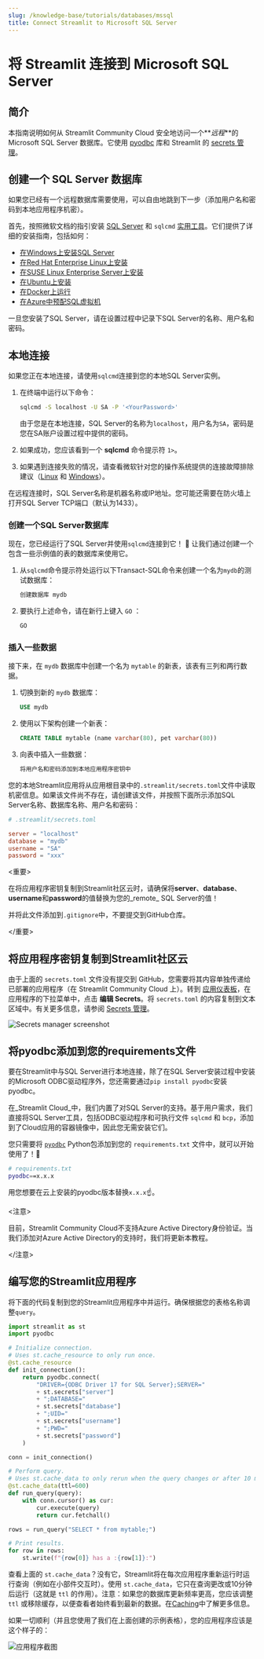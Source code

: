 ```yaml
---
slug: /knowledge-base/tutorials/databases/mssql
title: Connect Streamlit to Microsoft SQL Server
---
```


# 将 Streamlit 连接到 Microsoft SQL Server

## 简介

本指南说明如何从 Streamlit Community Cloud 安全地访问一个**_远程_**的 Microsoft SQL Server 数据库。它使用 [pyodbc](https://github.com/mkleehammer/pyodbc/wiki) 库和 Streamlit 的 [secrets 管理](/streamlit-community-cloud/get-started/deploy-an-app/connect-to-data-sources/secrets-management)。

## 创建一个 SQL Server 数据库

<Note>

如果您已经有一个远程数据库需要使用，可以自由地跳到下一步（添加用户名和密码到本地应用程序机密）。

</Note>

首先，按照微软文档的指引安装 [SQL Server](https://docs.microsoft.com/en-gb/sql/sql-server/?view=sql-server-ver15) 和 `sqlcmd` [实用工具](https://docs.microsoft.com/en-gb/sql/tools/sqlcmd-utility?view=sql-server-ver15)。它们提供了详细的安装指南，包括如何：

- [在Windows上安装SQL Server](https://docs.microsoft.com/zh-cn/sql/database-engine/install-windows/install-sql-server?view=sql-server-ver15)
- [在Red Hat Enterprise Linux上安装](https://docs.microsoft.com/zh-cn/sql/linux/quickstart-install-connect-red-hat?view=sql-server-ver15)
- [在SUSE Linux Enterprise Server上安装](https://docs.microsoft.com/zh-cn/sql/linux/quickstart-install-connect-suse?view=sql-server-ver15)
- [在Ubuntu上安装](https://docs.microsoft.com/zh-cn/sql/linux/quickstart-install-connect-ubuntu?view=sql-server-ver15)
- [在Docker上运行](https://docs.microsoft.com/zh-cn/sql/linux/quickstart-install-connect-docker?view=sql-server-ver15)
- [在Azure中预配SQL虚拟机](https://docs.microsoft.com/zh-cn/azure/virtual-machines/linux/sql/provision-sql-server-linux-virtual-machine?toc=/sql/toc/toc.json)

一旦您安装了SQL Server，请在设置过程中记录下SQL Server的名称、用户名和密码。

## 本地连接

如果您正在本地连接，请使用`sqlcmd`连接到您的本地SQL Server实例。

1. 在终端中运行以下命令：

   ```bash
   sqlcmd -S localhost -U SA -P '<YourPassword>'
   ```

   由于您是在本地连接，SQL Server的名称为`localhost`，用户名为`SA`，密码是您在SA账户设置过程中提供的密码。

2. 如果成功，您应该看到一个 **sqlcmd** 命令提示符 `1>`。

3. 如果遇到连接失败的情况，请查看微软针对您的操作系统提供的连接故障排除建议（[Linux](https://docs.microsoft.com/zh-cn/sql/linux/sql-server-linux-troubleshooting-guide?view=sql-server-ver15#connection) 和 [Windows](https://docs.microsoft.com/zh-cn/sql/linux/sql-server-linux-troubleshooting-guide?view=sql-server-ver15#connection)）。

<Tip>

在远程连接时，SQL Server名称是机器名称或IP地址。您可能还需要在防火墙上打开SQL Server TCP端口（默认为1433）。

### 创建一个SQL Server数据库

现在，您已经运行了SQL Server并使用`sqlcmd`连接到它！ 🥳 让我们通过创建一个包含一些示例值的表的数据库来使用它。

1. 从`sqlcmd`命令提示符处运行以下Transact-SQL命令来创建一个名为`mydb`的测试数据库：

   ```sql
   创建数据库 mydb
   ```

2. 要执行上述命令，请在新行上键入 `GO` ：

   ```sql
   GO
   ```

### 插入一些数据

接下来，在 `mydb` 数据库中创建一个名为 `mytable` 的新表，该表有三列和两行数据。

1. 切换到新的 `mydb` 数据库：

   ```sql
   USE mydb
   ```

2. 使用以下架构创建一个新表：

   ```sql
   CREATE TABLE mytable (name varchar(80), pet varchar(80))
   ```

3. 向表中插入一些数据：

   ```sql
   将用户名和密码添加到本地应用程序密钥中

您的本地Streamlit应用将从应用根目录中的`.streamlit/secrets.toml`文件中读取机密信息。如果该文件尚不存在，请创建该文件，并按照下面所示添加SQL Server名称、数据库名称、用户名和密码：

```toml
# .streamlit/secrets.toml

server = "localhost"
database = "mydb"
username = "SA"
password = "xxx"
```

<重要>

在将应用程序密钥复制到Streamlit社区云时，请确保将**server**、**database**、**username**和**password**的值替换为您的_remote_ SQL Server的值！

并将此文件添加到`.gitignore`中，不要提交到GitHub仓库。

</重要>

## 将应用程序密钥复制到Streamlit社区云

由于上面的 `secrets.toml` 文件没有提交到 GitHub，您需要将其内容单独传递给已部署的应用程序（在 Streamlit Community Cloud 上）。转到 [应用仪表板](https://share.streamlit.io/)，在应用程序的下拉菜单中，点击 **编辑 Secrets**。将 `secrets.toml` 的内容复制到文本区域中。有关更多信息，请参阅 [Secrets 管理](/streamlit-community-cloud/get-started/deploy-an-app/connect-to-data-sources/secrets-management)。

![Secrets manager screenshot](/images/databases/edit-secrets.png)

## 将pyodbc添加到您的requirements文件

要在Streamlit中与SQL Server进行本地连接，除了在SQL Server安装过程中安装的Microsoft ODBC驱动程序外，您还需要通过`pip install pyodbc`安装pyodbc。

在_Streamlit Cloud_中，我们内置了对SQL Server的支持。基于用户需求，我们直接将SQL Server工具，包括ODBC驱动程序和可执行文件 `sqlcmd` 和 `bcp`，添加到了Cloud应用的容器镜像中，因此您无需安装它们。

您只需要将 [`pyodbc`](https://github.com/mkleehammer/pyodbc) Python包添加到您的 `requirements.txt` 文件中，就可以开始使用了！🎈

```bash
# requirements.txt
pyodbc==x.x.x
```

用您想要在云上安装的pyodbc版本替换`x.x.x`☝️。

<注意>

目前，Streamlit Community Cloud不支持Azure Active Directory身份验证。当我们添加对Azure Active Directory的支持时，我们将更新本教程。

</注意>

## 编写您的Streamlit应用程序

将下面的代码复制到您的Streamlit应用程序中并运行。确保根据您的表格名称调整`query`。

```python
import streamlit as st
import pyodbc

# Initialize connection.
# Uses st.cache_resource to only run once.
@st.cache_resource
def init_connection():
    return pyodbc.connect(
        "DRIVER={ODBC Driver 17 for SQL Server};SERVER="
        + st.secrets["server"]
        + ";DATABASE="
        + st.secrets["database"]
        + ";UID="
        + st.secrets["username"]
        + ";PWD="
        + st.secrets["password"]
    )

conn = init_connection()

# Perform query.
# Uses st.cache_data to only rerun when the query changes or after 10 min.
@st.cache_data(ttl=600)
def run_query(query):
    with conn.cursor() as cur:
        cur.execute(query)
        return cur.fetchall()

rows = run_query("SELECT * from mytable;")

# Print results.
for row in rows:
    st.write(f"{row[0]} has a :{row[1]}:")

```

查看上面的 `st.cache_data`？没有它，Streamlit将在每次应用程序重新运行时运行查询（例如在小部件交互时）。使用 `st.cache_data`，它只在查询更改或10分钟后运行（这就是 `ttl` 的作用）。注意：如果您的数据库更新频率更高，您应该调整 `ttl` 或移除缓存，以便查看者始终看到最新的数据。在[Caching](/library/advanced-features/caching)中了解更多信息。

如果一切顺利（并且您使用了我们在上面创建的示例表格），您的应用程序应该是这个样子的：

![应用程序截图](/images/databases/streamlit-app.png)